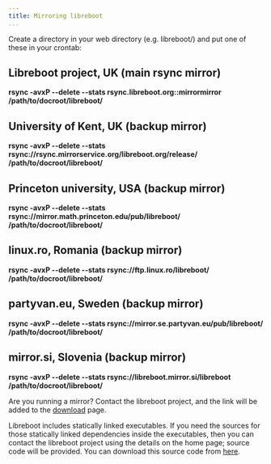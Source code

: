 ```yaml
---
title: Mirroring libreboot
...
```


Create a directory in your web directory (e.g. libreboot/) and put one
of these in your crontab:

Libreboot project, UK (main rsync mirror)
-----------------------------------------

**rsync -avxP --delete --stats rsync.libreboot.org::mirrormirror
/path/to/docroot/libreboot/**

University of Kent, UK (backup mirror)
--------------------------------------

**rsync -avxP --delete --stats
rsync://rsync.mirrorservice.org/libreboot.org/release/
/path/to/docroot/libreboot/**

Princeton university, USA (backup mirror)
-----------------------------------------

**rsync -avxP --delete --stats
rsync://mirror.math.princeton.edu/pub/libreboot/
/path/to/docroot/libreboot/**

linux.ro, Romania (backup mirror)
---------------------------------

**rsync -avxP --delete --stats rsync://ftp.linux.ro/libreboot/
/path/to/docroot/libreboot/**

partyvan.eu, Sweden (backup mirror)
-----------------------------------

**rsync -avxP --delete --stats
rsync://mirror.se.partyvan.eu/pub/libreboot/
/path/to/docroot/libreboot/**

mirror.si, Slovenia (backup mirror)
-----------------------------------

**rsync -avxP --delete --stats rsync://libreboot.mirror.si/libreboot
/path/to/docroot/libreboot/**

Are you running a mirror? Contact the libreboot project, and the link will be
added to the [download](download.md) page.

Libreboot includes statically linked executables. If you need the
sources for those statically linked dependencies inside the executables,
then you can contact the libreboot project using the details on the home
page; source code will be provided. You can download this source code
from [here](ccsource.md).
